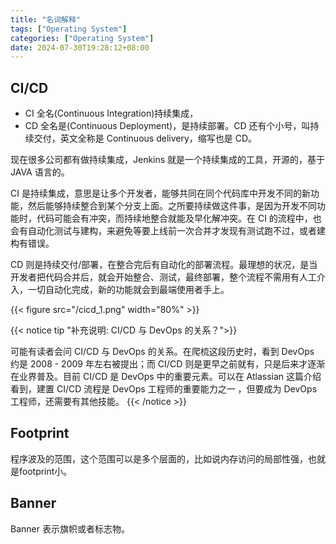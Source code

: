 ```yaml
---
title: "名词解释"
tags: ["Operating System"]
categories: ["Operating System"]
date: 2024-07-30T19:28:12+08:00
---
```


## CI/CD

- CI 全名(Continuous Integration)持续集成，
- CD 全名是(Continuous Deployment)，是持续部署。CD 还有个小号，叫持续交付，英文全称是 Continuous delivery，缩写也是 CD。

现在很多公司都有做持续集成，Jenkins 就是一个持续集成的工具，开源的，基于 JAVA 语言的。

CI 是持续集成，意思是让多个开发者，能够共同在同个代码库中开发不同的新功能，然后能够持续整合到某个分支上面。之所要持续做这件事，是因为开发不同功能时，代码可能会有冲突，而持续地整合就能及早化解冲突。在 CI 的流程中，也会有自动化测试与建构，来避免等要上线前一次合并才发现有测试跑不过，或者建构有错误。

CD 则是持续交付/部署，在整合完后有自动化的部署流程。最理想的状况，是当开发者把代码合并后，就会开始整合、测试，最终部署，整个流程不需用有人工介入，一切自动化完成，新的功能就会到最端使用者手上。

{{< figure src="/cicd_1.png" width="80%" >}}

{{< notice tip "补充说明: CI/CD 与 DevOps 的关系？">}}

可能有读者会问 CI/CD 与 DevOps 的关系。在爬梳这段历史时，看到 DevOps 约是 2008 - 2009 年左右被提出；而 CI/CD 则是更早之前就有，只是后来才逐渐在业界普及。目前 CI/CD 是 DevOps 中的重要元素。可以在 Atlassian 这篇介绍看到，建置 CI/CD 流程是 DevOps 工程师的重要能力之一 ，但要成为 DevOps 工程师，还需要有其他技能。
{{< /notice >}}

## Footprint

程序波及的范围，这个范围可以是多个层面的，比如说内存访问的局部性强，也就是footprint小。

## Banner

Banner 表示旗帜或者标志物。
